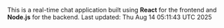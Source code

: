 This is a real-time chat application built using **React** for the frontend and **Node.js** for the backend.
Last updated: Thu Aug 14 05:11:43 UTC 2025
